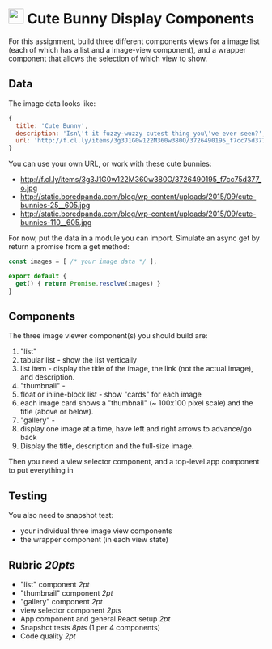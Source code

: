 <img src="https://cloud.githubusercontent.com/assets/478864/22186847/68223ce6-e0b1-11e6-8a62-0e3edc96725e.png" width=30> Cute Bunny Display Components
===

For this assignment, build three different components views for a image list (each of which has a list and a image-view component), and a wrapper component that allows the selection of which view to show. 

## Data

The image data looks like:

```js
{ 
  title: 'Cute Bunny',
  description: 'Isn\'t it fuzzy-wuzzy cutest thing you\'ve ever seen?',
  url: 'http://f.cl.ly/items/3g3J1G0w122M360w380O/3726490195_f7cc75d377_o.jpg'
}
```

You can use your own URL, or work with these cute bunnies:

* http://f.cl.ly/items/3g3J1G0w122M360w380O/3726490195_f7cc75d377_o.jpg 
* http://static.boredpanda.com/blog/wp-content/uploads/2015/09/cute-bunnies-25__605.jpg
* http://static.boredpanda.com/blog/wp-content/uploads/2015/09/cute-bunnies-110__605.jpg

For now, put the data in a module you can import. Simulate an async get by return a promise from a get method:

```js
const images = [ /* your image data */ ];

export default {
  get() { return Promise.resolve(images) }
}
```

## Components

The three image viewer component(s) you should build are:

1. "list" 
  1. tabular list - show the list vertically
  1. list item - display the title of the image, the link (not the  actual image), and description.  
1. "thumbnail" -  
  1. float or inline-block list - show "cards" for each image
  1. each image card shows a "thumbnail" (~ 100x100 pixel scale) and the title (above or below).
1. "gallery" - 
  1. display one image at a time, have left and right arrows to advance/go back
  1. Display the title, description and the full-size image.

Then you need a view selector component, and a top-level app component to put everything in

## Testing

You also need to snapshot test:
* your individual three image view components
* the wrapper component (in each view state)

## Rubric *20pts*
- "list" component *2pt*
- "thumbnail" component *2pt*
- "gallery" component *2pt*
- view selector component *2pts*
- App component and general React setup *2pt*
- Snapshot tests *8pts* (1 per 4 components)
- Code quality *2pt*
